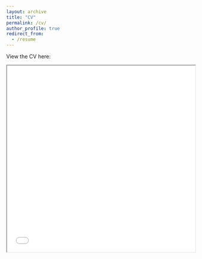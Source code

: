 ```yaml
---
layout: archive
title: "CV"
permalink: /cv/
author_profile: true
redirect_from:
  - /resume
---
```

View the CV here:
<iframe src="alexandramathieu.github.io/website/files/Alexandra_Mathieu_CV.pdf" width="100%" height="500px"></iframe>